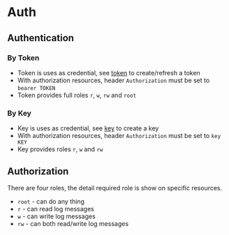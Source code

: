 # Auth

## Authentication

### By Token

* Token is uses as credential, see [token](api_res_token.md) to create/refresh
  a token
* With authorization resources, header `Authorization` must be set to
  `bearer TOKEN`
* Token provides full roles `r`, `w`, `rw` and `root`

### By Key

* Key is uses as credential, see [key](api_res_key.md) to create a key
* With authorization resources, header `Authorization` must be set to
  `key KEY`
* Key provides roles `r`, `w` and `rw`

## Authorization

There are four roles, the detail required role is show on specific resources.

* `root` - can do any thing
* `r` - can read log messages
* `w` - can write log messages
* `rw` - can both read/write log messages
